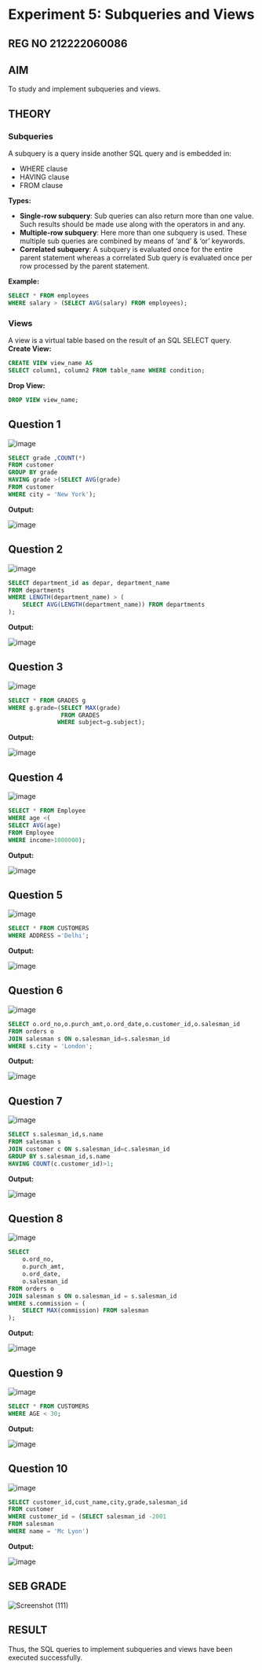 # Experiment 5: Subqueries and Views
## REG NO 212222060086

## AIM
To study and implement subqueries and views.

## THEORY

### Subqueries
A subquery is a query inside another SQL query and is embedded in:
- WHERE clause
- HAVING clause
- FROM clause

**Types:**
- **Single-row subquery**:
  Sub queries can also return more than one value. Such results should be made use along with the operators in and any.
- **Multiple-row subquery**:
  Here more than one subquery is used. These multiple sub queries are combined by means of ‘and’ & ‘or’ keywords.
- **Correlated subquery**:
  A subquery is evaluated once for the entire parent statement whereas a correlated Sub query is evaluated once per row processed by the parent statement.

**Example:**
```sql
SELECT * FROM employees
WHERE salary > (SELECT AVG(salary) FROM employees);
```
### Views
A view is a virtual table based on the result of an SQL SELECT query.
**Create View:**
```sql
CREATE VIEW view_name AS
SELECT column1, column2 FROM table_name WHERE condition;
```
**Drop View:**
```sql
DROP VIEW view_name;
```

**Question 1**
--
![image](https://github.com/user-attachments/assets/e9a72a41-7053-435d-a4dc-e04540f83550)


```sql
SELECT grade ,COUNT(*) 
FROM customer
GROUP BY grade
HAVING grade >(SELECT AVG(grade)
FROM customer
WHERE city = 'New York');

```

**Output:**

![image](https://github.com/user-attachments/assets/38f30979-1c23-47ad-abc7-5bc84e4130d8)


**Question 2**
---
![image](https://github.com/user-attachments/assets/44422299-908d-4c77-a622-ed557f8135c3)

```sql
SELECT department_id as depar, department_name
FROM departments
WHERE LENGTH(department_name) > (
    SELECT AVG(LENGTH(department_name)) FROM departments
);

```

**Output:**

![image](https://github.com/user-attachments/assets/5649da48-a4c4-40a0-86d5-6c4b6e88bf1a)


**Question 3**
---
![image](https://github.com/user-attachments/assets/57411d66-813c-4357-871a-12c7512ae60d)


```sql
SELECT * FROM GRADES g
WHERE g.grade=(SELECT MAX(grade)
               FROM GRADES
              WHERE subject=g.subject);
```

**Output:**

![image](https://github.com/user-attachments/assets/bcdecc2d-bc08-47aa-8df4-0ec7d3c080da)

**Question 4**
---
![image](https://github.com/user-attachments/assets/d9e74360-e0eb-43c6-9046-5e68b97a054d)


```sql
SELECT * FROM Employee
WHERE age <(
SELECT AVG(age)
FROM Employee
WHERE income>1000000);
```

**Output:**

![image](https://github.com/user-attachments/assets/a5c17249-4ab4-4f95-8e07-1a18bbda8f59)


**Question 5**
---
![image](https://github.com/user-attachments/assets/0aeffc25-c9da-4542-9abc-45682193567b)


```sql
SELECT * FROM CUSTOMERS
WHERE ADDRESS ='Delhi';
```

**Output:**

![image](https://github.com/user-attachments/assets/12fb318b-03db-4b93-ab78-86cfd12f7d41)


**Question 6**
---
![image](https://github.com/user-attachments/assets/6fc4131d-f767-435e-ad19-dc30777848de)


```sql
SELECT o.ord_no,o.purch_amt,o.ord_date,o.customer_id,o.salesman_id
FROM orders o
JOIN salesman s ON o.salesman_id=s.salesman_id
WHERE s.city = 'London';
```

**Output:**

![image](https://github.com/user-attachments/assets/065fd996-6ce9-4397-aa23-3a4dae997994)


**Question 7**
---
![image](https://github.com/user-attachments/assets/fec01f32-2c10-490f-848c-1d4c5445e8bd)


```sql
SELECT s.salesman_id,s.name
FROM salesman s
JOIN customer c ON s.salesman_id=c.salesman_id
GROUP BY s.salesman_id,s.name
HAVING COUNT(c.customer_id)>1;
```

**Output:**

![image](https://github.com/user-attachments/assets/ea8bb494-5685-4fb0-9566-39d6cff6c414)

**Question 8**
---
![image](https://github.com/user-attachments/assets/1a28747e-ee74-42ae-b4a5-052008a48c1e)


```sql
SELECT 
    o.ord_no,
    o.purch_amt,
    o.ord_date,
    o.salesman_id
FROM orders o
JOIN salesman s ON o.salesman_id = s.salesman_id
WHERE s.commission = (
    SELECT MAX(commission) FROM salesman
);

```

**Output:**

![image](https://github.com/user-attachments/assets/911f2bb7-dc33-4fd8-88b8-7865407eed46)


**Question 9**
---
![image](https://github.com/user-attachments/assets/535692be-5c2f-4181-8d8c-a94eef462e90)


```sql
SELECT * FROM CUSTOMERS
WHERE AGE < 30;
```

**Output:**

![image](https://github.com/user-attachments/assets/17e73b89-95e7-4906-97a9-ec76be7ddc05)


**Question 10**
---
![image](https://github.com/user-attachments/assets/1cededae-eeea-45c8-b2ee-0fd8741be5ba)


```sql
SELECT customer_id,cust_name,city,grade,salesman_id
FROM customer
WHERE customer_id = (SELECT salesman_id -2001
FROM salesman
WHERE name = 'Mc Lyon')
```

**Output:**

![image](https://github.com/user-attachments/assets/b82fa723-47bb-4a2e-bad1-f7743941bf43)

## SEB GRADE
![Screenshot (111)](https://github.com/user-attachments/assets/2ade6a3f-82c7-4ae3-88e6-9e10ebd25629)


## RESULT
Thus, the SQL queries to implement subqueries and views have been executed successfully.
